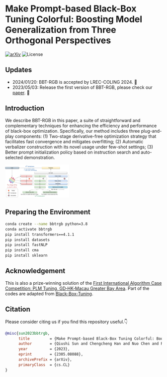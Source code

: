 # Make Prompt-based Black-Box Tuning Colorful: Boosting Model Generalization from Three Orthogonal Perspectives

[![arXiv](https://img.shields.io/badge/arXiv-2304.00685-b31b1b.svg)](https://arxiv.org/abs/2305.08088) 
![License](https://img.shields.io/badge/License-MIT-blue)

## Updates

- 2024/01/20: BBT-RGB is accepted by LREC-COLING 2024. 🎉
- 2023/05/03: Release the first version of BBT-RGB, please check our [paper](https://arxiv.org/abs/2305.08088). 🌈



## Introduction

We describe BBT-RGB in this paper, a suite of straightforward and complementary techniques for enhancing the efficiency and performance of black-box optimization. Specifically, our method includes three plug-and-play components: (1) Two-stage derivative-free optimization strategy that facilitates fast convergence and mitigates overfitting; (2) Automatic verbalizer construction with its novel usage under few-shot settings; (3) Better prompt initialization policy based on instruction search and auto-selected demonstration.



<img src="./images/BBT-RGB-Overview.png" alt="BBT-RGB-Overview" style="zoom:20%;" />



## Preparing the Environment

```bash
conda create --name bbtrgb python=3.8
conda activate bbtrgb
pip install transformers==4.1.1
pip install datasets
pip install fastNLP
pip install cma
pip install sklearn
```



## Acknowledgement

This is also a prize-winning solution of the [First International Algorithm Case Competition: PLM Tuning, GD‑HK‑Macau Greater Bay Area](https://iacc.pazhoulab-huangpu.com/). Part of the codes are adapted from [Black-Box-Tuning](https://github.com/txsun1997/Black-Box-Tuning).


## Citation

Please consider citing us if you find this repository useful.👇

```bibtex
@misc{sun2023bbtrgb,
      title         = {Make Prompt-based Black-Box Tuning Colorful: Boosting Model Generalization from Three Orthogonal Perspectives}, 
      author        = {Qiushi Sun and Chengcheng Han and Nuo Chen and Renyu Zhu and Jingyang Gong and Xiang Li and Ming Gao},
      year          = {2023},
      eprint        = {2305.08088},
      archivePrefix = {arXiv},
      primaryClass  = {cs.CL}
}
```

